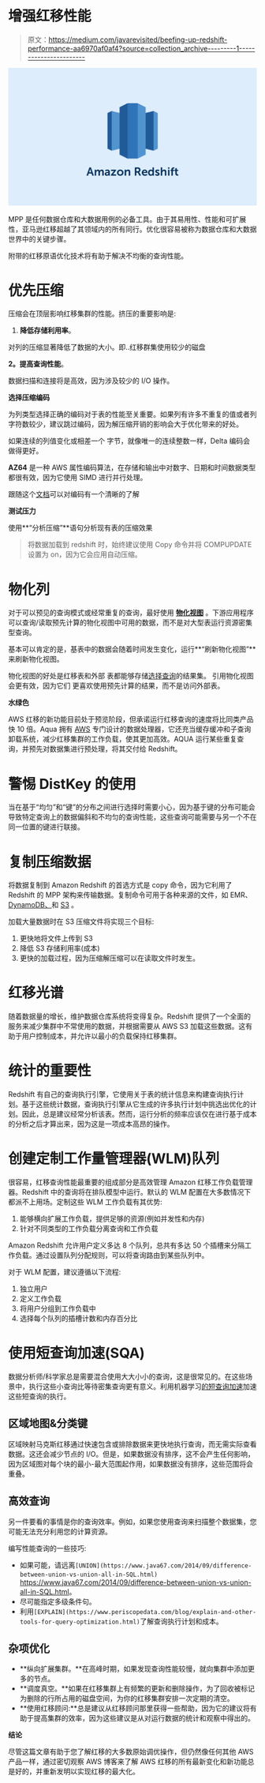 # 增强红移性能

> 原文：<https://medium.com/javarevisited/beefing-up-redshift-performance-aa6970af0af4?source=collection_archive---------1----------------------->

![](img/68082c8d33e3c470c93bd3872da57849.png)

MPP 是任何数据仓库和大数据用例的必备工具。由于其易用性、性能和可扩展性，亚马逊红移超越了其领域内的所有同行。优化很容易被称为数据仓库和大数据世界中的关键步骤。

附带的红移原语优化技术将有助于解决不均衡的查询性能。

# 优先压缩

压缩会在顶层影响红移集群的性能。挤压的重要影响是:

1.  **降低存储利用率**。

对列的压缩显著降低了数据的大小。即..红移群集使用较少的磁盘

**2。提高查询性能**。

数据扫描和连接将是高效，因为涉及较少的 I/O 操作。

**选择压缩编码**

为列类型选择正确的编码对于表的性能至关重要。如果列有许多不重复的值或者列字符数较少，建议跳过编码，因为解压缩开销的影响会大于优化带来的好处。

如果连续的列值变化或相差一个
字节，就像唯一的连续整数一样，Delta 编码会做得更好。

**AZ64** 是一种 AWS 属性编码算法，在存储和输出中对数字、日期和时间数据类型都很有效，因为它使用 SIMD 进行并行处理。

跟随这个[文档](https://docs.aws.amazon.com/redshift/latest/dg/Examples__compression_encodings_in_CREATE_TABLE_statements.html)可以对编码有一个清晰的了解

**测试压力**

使用**“分析压缩”**语句分析现有表的压缩效果

> 将数据加载到 redshift 时，始终建议使用 Copy 命令并将 COMPUPDATE 设置为 on，因为它会应用自动压缩。

# **物化列**

对于可以预见的查询模式或经常重复的查询，最好使用 [**物化视图**](https://www.java67.com/2012/11/what-is-difference-between-view-vs-materialized-view-database-sql.html) 。下游应用程序可以查询/读取预先计算的物化视图中可用的数据，而不是对大型表运行资源密集型查询。

基本可以肯定的是，基表中的数据会随着时间发生变化，运行**“刷新物化视图”**来刷新物化视图。

物化视图的好处是红移表和外部
表都能够存储[选择查询](https://javarevisited.blogspot.com/2011/10/selct-command-sql-query-example.html)的结果集。
引用物化视图会更有效，因为它们
更喜欢使用预先计算的结果，而不是访问外部表。

**水绿色**

AWS 红移的新功能目前处于预览阶段，但承诺运行红移查询的速度将比同类产品快 10 倍。Aqua 拥有 [AWS](/javarevisited/5-best-aws-courses-for-beginners-and-experienced-developers-to-learn-in-2021-563212409fbd?source=rss-bb36d8439904------2&utm_source=dlvr.it&utm_medium=linkedin) 专门设计的数据处理器，它还充当缓存缓冲和子查询卸载系统，减少红移集群的工作负载，使其更加高效。AQUA 运行某些重复查询，并预先对数据集进行预处理，将其交付给 Redshift。

# **警惕 DistKey 的使用**

当在基于“均匀”和“键”的分布之间进行选择时需要小心，因为基于键的分布可能会导致特定查询上的数据偏斜和不均匀的查询性能，这些查询可能需要与另一个不在同一位置的键进行联接。

# **复制压缩数据**

将数据复制到 Amazon Redshift 的首选方式是 copy 命令，因为它利用了 Redshift 的 MPP 架构来传输数据。复制命令可用于各种来源的文件，如 EMR、 [DynamoDB、](/javarevisited/7-best-aws-s3-and-dynamodb-courses-for-beginners-in-2021-a8a44b6066da)和 [S3](https://www.java67.com/2020/08/top-5-courses-to-learn-aws-s3-and-dynamoDB-in-depth.html) 。

加载大量数据时在 S3 压缩文件将实现三个目标:

1.  更快地将文件上传到 S3
2.  降低 S3 存储利用率(成本)
3.  更快的加载过程，因为压缩解压缩可以在读取文件时发生。

# **红移光谱**

随着数据量的增长，维护数据仓库系统将变得复杂。Redshift 提供了一个全面的服务来减少集群中不常使用的数据，并根据需要从 AWS S3 加载这些数据。这有助于用户控制成本，并允许以最小的负载保持红移集群。

# 统计的重要性

Redshift 有自己的查询执行引擎，它使用关于表的统计信息来构建查询执行计划。基于这些统计数据，查询执行引擎从它生成的许多执行计划中挑选出优化的计划。因此，总是建议经常分析该表。然而，运行分析的频率应该仅在进行基于成本的分析之后才算出来，因为这是一项成本高昂的操作。

# 创建定制工作量管理器(WLM)队列

很容易，红移查询性能最重要的组成部分是高效管理 Amazon 红移工作负载管理器。Redshift 中的查询将在排队模型中运行。默认的 WLM 配置在大多数情况下都派不上用场。定制这些 WLM 工作负载有其优势:

1.  能够横向扩展工作负载，提供足够的资源(例如并发性和内存)
2.  针对不同类型的工作负载分离查询和工作负载

Amazon Redshift 允许用户定义多达 8 个队列，总共有多达 50 个插槽来分隔工作负载。通过设置队列分配规则，可以将查询路由到某些队列中。

对于 WLM 配置，建议遵循以下流程:

1.  独立用户
2.  定义工作负载
3.  将用户分组到工作负载中
4.  选择每个队列的插槽计数和内存百分比

# 使用短查询加速(SQA)

数据分析师/科学家总是需要混合使用大大小小的查询，这是很常见的。在这些场景中，执行这些小查询比等待密集查询更有意义。利用机器学习[的短查询加速](https://becominghuman.ai/top-10-courses-to-learn-tensorflow-for-machine-learning-in-2020-39a31e7cd84b)加速这些短查询的执行。

## **区域地图&分类键**

区域映射马克斯红移通过快速包含或排除数据来更快地执行查询，而无需实际查看数据。这还会减少节点的 I/O。但是，如果数据没有排序，这不会产生任何影响，因为区域图对每个块的最小-最大范围起作用，如果数据没有排序，这些范围将会重叠。

## 高效查询

另一件要看的事情是你的查询效率。例如，如果您使用查询来扫描整个数据集，您可能无法充分利用您的计算资源。

编写性能查询的一些技巧:

*   如果可能，请远离`[UNION](https://www.java67.com/2014/09/difference-between-union-vs-union-all-in-SQL.html)` <https://www.java67.com/2014/09/difference-between-union-vs-union-all-in-SQL.html>。
*   尽可能指定多级条件句。
*   利用`[EXPLAIN](https://www.periscopedata.com/blog/explain-and-other-tools-for-query-optimization.html)`了解查询执行计划和成本。

## 杂项优化

*   **纵向扩展集群。**在高峰时期，如果发现查询性能较慢，就向集群中添加更多的节点。
*   **调度真空。**如果在红移集群上有频繁的更新和删除操作，为了回收被标记为删除的行所占用的磁盘空间，为你的红移集群安排一次定期的清空。
*   **使用红移顾问:**总是建议从红移顾问那里获得一些帮助，因为它的建议将有助于提高集群的效率，因为这些建议是从对运行数据的统计和观察中得出的。

**结论**

尽管这篇文章有助于您了解红移的大多数原始调优操作，但仍然像任何其他 AWS 产品一样，通过密切观察 AWS 博客来了解 AWS 红移的所有最新变化和新功能总是好的，并重新发明以实现红移的最大化。